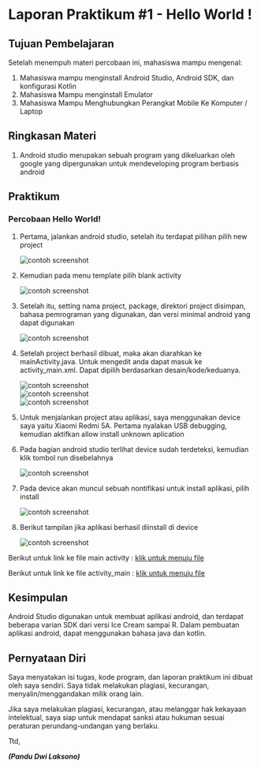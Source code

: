 # Laporan Praktikum #1 - Hello World !

## Tujuan Pembelajaran

Setelah menempuh materi percobaan ini, mahasiswa mampu mengenal:
1. Mahasiswa mampu menginstall Android Studio, Android SDK, dan konfigurasi Kotlin
2. Mahasiswa Mampu menginstall Emulator
3. Mahasiswa Mampu Menghubungkan Perangkat Mobile Ke Komputer / Laptop

## Ringkasan Materi

1. Android studio merupakan sebuah program yang dikeluarkan oleh google yang dipergunakan untuk mendeveloping program berbasis android

## Praktikum

### Percobaan Hello World!

1. Pertama, jalankan android studio, setelah itu terdapat pilihan pilih new project

   ![contoh screenshot](img/1.png)<br>

2. Kemudian pada menu template pilih blank activity 
   
   ![contoh screenshot](img/2.png)<br>

3. Setelah itu, setting nama project, package, direktori project disimpan, bahasa pemrograman yang digunakan, dan versi minimal android yang dapat digunakan

   ![contoh screenshot](img/3.png)<br>

4. Setelah project berhasil dibuat, maka akan diarahkan ke mainActivity.java. Untuk mengedit anda dapat masuk ke activity_main.xml. Dapat dipilih berdasarkan desain/kode/keduanya.

   ![contoh screenshot](img/5.png)<br>
   ![contoh screenshot](img/6.png)<br>
   ![contoh screenshot](img/7.png)<br>

5. Untuk menjalankan project atau aplikasi, saya menggunakan device saya yaitu Xiaomi Redmi 5A. Pertama nyalakan USB debugging, kemudian aktifkan allow install unknown aplication
6. Pada bagian android studio terlihat device sudah terdeteksi, kemudian klik tombol run disebelahnya

   ![contoh screenshot](img/8.png)<br>

7. Pada device akan muncul sebuah nontifikasi untuk install aplikasi, pilih install

   ![contoh screenshot](img/9.jpg)<br>

8. Berikut tampilan jika aplikasi berhasil diinstall di device

   ![contoh screenshot](img/10.jpg)<br>



Berikut untuk link ke file main activity : [klik untuk menuju file ](../../src/01_Pengantar_Android_Studio/MainActivity.java)

Berikut untuk link ke file activity_main : [klik untuk menuju file ](../../src/01_Pengantar_Android_Studio/activity_main.xml)


## Kesimpulan

Android Studio digunakan untuk membuat aplikasi android, dan terdapat beberapa varian SDK dari versi Ice Cream sampai R. Dalam pembuatan aplikasi android, dapat menggunakan bahasa java dan kotlin.

## Pernyataan Diri

Saya menyatakan isi tugas, kode program, dan laporan praktikum ini dibuat oleh saya sendiri. Saya tidak melakukan plagiasi, kecurangan, menyalin/menggandakan milik orang lain.

Jika saya melakukan plagiasi, kecurangan, atau melanggar hak kekayaan intelektual, saya siap untuk mendapat sanksi atau hukuman sesuai peraturan perundang-undangan yang berlaku.

Ttd,

***(Pandu Dwi Laksono)***